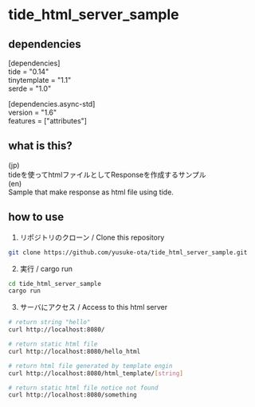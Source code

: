 # tide_html_server_sample

## dependencies

[dependencies]  
tide = "0.14"  
tinytemplate = "1.1"  
serde = "1.0"

[dependencies.async-std]  
version = "1.6"  
features = ["attributes"]

## what is this?

(jp)  
tideを使ってhtmlファイルとしてResponseを作成するサンプル  
(en)  
Sample that make response as html file using tide.

## how to use

1. リポジトリのクローン / Clone this repository
```sh
git clone https://github.com/yusuke-ota/tide_html_server_sample.git
```

2. 実行 / cargo run
```sh
cd tide_html_server_sample
cargo run
```

3. サーバにアクセス / Access to this html server
```sh
# return string "hello"
curl http://localhost:8080/

# return static html file
curl http://localhost:8080/hello_html

# return html file generated by template engin
curl http://localhost:8080/html_template/[string]

# return static html file notice not found
curl http://localhost:8080/something
```
